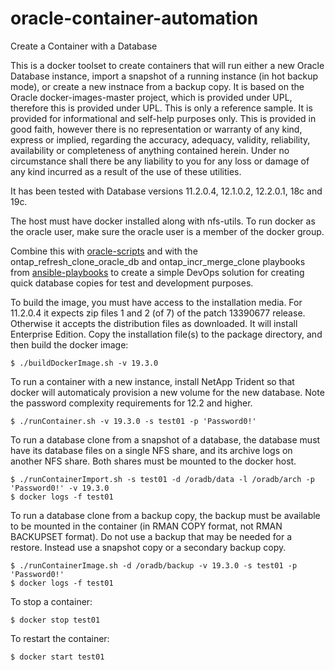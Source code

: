 # oracle-container-automation
Create a Container with a Database

This is a docker toolset to create containers that will run either a new Oracle Database instance, import a snapshot of a running instance (in hot backup mode), or create a new instnace from a backup copy. It is based on the Oracle docker-images-master project, which is provided under UPL, therefore this is provided under UPL. This is only a reference sample. It is provided for informational and self-help purposes only. This is provided in good faith, however there is no representation or warranty of any kind, express or implied, regarding the accuracy, adequacy, validity, reliability, availability or completeness of anything contained herein. Under no circumstance shall there be any liability to you for any loss or damage of any kind incurred as a result of the use of these utilities.

It has been tested with Database versions 11.2.0.4, 12.1.0.2, 12.2.0.1, 18c and 19c.

The host must have docker installed along with nfs-utils. To run docker as the oracle user, make sure the oracle user is a member of the docker group.

Combine this with [oracle-scripts](https://github.com/mminichino/oracle-scripts) and with the ontap_refresh_clone_oracle_db and ontap_incr_merge_clone playbooks from [ansible-playbooks](https://github.com/mminichino/ansible-playbooks) to create a simple DevOps solution for creating quick database copies for test and development purposes.

To build the image, you must have access to the installation media. For 11.2.0.4 it expects zip files 1 and 2 (of 7) of the patch 13390677 release. Otherwise it accepts the distribution files as downloaded. It will install Enterprise Edition. Copy the installation file(s) to the package directory, and then build the docker image:

````
$ ./buildDockerImage.sh -v 19.3.0
````

To run a container with a new instance, install NetApp Trident so that docker will automaticaly provision a new volume for the new database. Note the password complexity requirements for 12.2 and higher.

````
$ ./runContainer.sh -v 19.3.0 -s test01 -p 'Password0!'
````

To run a database clone from a snapshot of a database, the database must have its database files on a single NFS share, and its archive logs on another NFS share. Both shares must be mounted to the docker host.

````
$ ./runContainerImport.sh -s test01 -d /oradb/data -l /oradb/arch -p 'Password0!' -v 19.3.0
$ docker logs -f test01
````

To run a database clone from a backup copy, the backup must be available to be mounted in the container (in RMAN COPY format, not RMAN BACKUPSET format). Do not use a backup that may be needed for a restore. Instead use a snapshot copy or a secondary backup copy.

````
$ ./runContainerImage.sh -d /oradb/backup -v 19.3.0 -s test01 -p 'Password0!'
$ docker logs -f test01
````

To stop a container:

````
$ docker stop test01
````

To restart the container:
````
$ docker start test01
````

